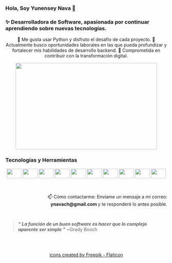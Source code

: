 ### Hola, Soy Yunensey Nava 👋

### ✨ Desarrolladora de Software, apasionada por continuar aprendiendo sobre nuevas tecnologías. 

<p align="center">
🌱 Me gusta usar Python y disfruto el desafío de cada proyecto.
🔭 Actualmente busco oportunidades laborales en las que pueda profundizar y fortalecer mis habilidades de desarrollo backend.
👯 Comprometida en contribuir con la transformación digital.
</p>

<p align="center">
  <img width="440" height="270" src="https://github.com/ynavach/ynavach/assets/118191014/1b68ec61-6c32-41ea-9624-2ff8ec4c8af1">
</p>

### Tecnologías y Herramientas
<p align="center">
<img width="46" height="30" src="https://github.com/ynavach/ynavach/assets/118191014/3291bf4c-be2a-4100-9a97-14c903af9a2b">
<img width="46" height="30" src="https://github.com/ynavach/ynavach/assets/118191014/1b437a92-1816-4fd6-b2b5-2d42797d9fe5">
<img width="46" height="30" src="https://github.com/ynavach/ynavach/assets/118191014/31cfeb62-3fe3-453b-ad25-911b3fc7ac3f)">
<img width="46" height="30" src="https://github.com/ynavach/ynavach/assets/118191014/f51a700f-2f3f-4f92-9c15-3097cb993b4e">
<img width="46" height="30" src="https://github.com/ynavach/ynavach/assets/118191014/0271e10b-5107-49ab-9d58-94759545918f">
<img width="46" height="30" src="https://github.com/ynavach/ynavach/assets/118191014/f65b3d4b-4300-4565-ac02-c2d44e483f2a">
<img width="46" height="30" src="https://github.com/ynavach/ynavach/assets/118191014/e510b300-5271-4b79-a24c-c57c4c93c3a7">
<img width="46" height="30" src="https://github.com/ynavach/ynavach/assets/118191014/bb127319-852b-45e7-b78d-5a17cac731c9">
<img width="46" height="30" src="https://github.com/ynavach/ynavach/assets/118191014/2b942d11-143c-4671-991e-27b831af3860">
<img width="46" height="30" src="https://github.com/ynavach/ynavach/assets/118191014/76c11863-28ab-4b45-a24b-a6ac76d93a6c">
</p>

<br />

<p align="right">
📫 Cómo contactarme: Envíame un mensaje a mi correo: <b> ynavach@gmail.com </b> y te responderé lo antes posible.
</p>

<br />

> _**“ La función de un buen software es hacer que lo complejo aparente ser simple ”**_
> ~Grady Booch

<br />
<br />
<p align="center">
<a href="https://www.flaticon.com/free-icons/postgre" title="icons"> icons created by Freepik - Flaticon</a>
</p>
